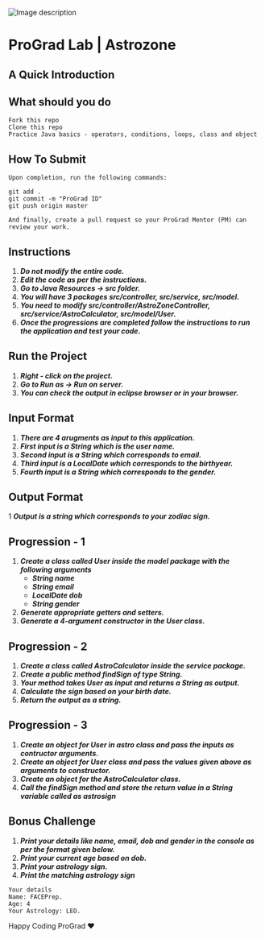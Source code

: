 ![Image description](https://i1.faceprep.in/ProGrad/face-logo-resized.png)

# ProGrad Lab | Astrozone

## A Quick Introduction



## What should you do
```
Fork this repo
Clone this repo
Practice Java basics - operators, conditions, loops, class and object
```

## How To Submit
```
Upon completion, run the following commands:

git add .
git commit -m "ProGrad ID"
git push origin master

And finally, create a pull request so your ProGrad Mentor (PM) can review your work.
```

## Instructions

1. ***Do not modify the entire code.***
2. ***Edit the code as per the instructions.***
3. ***Go to Java Resources -> src folder.***
4. ***You will have 3 packages src/controller, src/service, src/model.***
5. ***You need to modify src/controller/AstroZoneController, src/service/AstroCalculator, src/model/User.***
6. ***Once the progressions are completed follow the instructions to run the application and test your code.***
 
## Run the Project
1. ***Right - click on the project.***
2. ***Go to Run as -> Run on server.***
3. ***You can check the output in eclipse browser or in your browser.***

## Input Format
1. ***There are 4 arugments as input to this application.***
2. ***First input is a String which is the user name.***
3. ***Second input is a String which corresponds to email.***
4. ***Third input is a LocalDate which corresponds to the birthyear.***
5. ***Fourth input is a String which corresponds to the gender.***

## Output Format
1 ***Output is a string which corresponds to your zodiac sign.***


## Progression - 1 
1. ***Create a class called User inside the model package with the following arguments***
   - ***String name***
   - ***String email***
   - ***LocalDate dob***
   - ***String gender***
2. ***Generate appropriate getters and setters.***
3. ***Generate a 4-argument constructor in the User class.***

## Progression - 2
1. ***Create a class called AstroCalculator inside the service package.***
2. ***Create a public method findSign of type String.***
3. ***Your method takes User as input and returns a String as output.***
3. ***Calculate the sign based on your birth date.***
5. ***Return the output as a string.***

## Progression - 3
1. ***Create an object for User in astro class and pass the inputs as contructor arguments.***
2. ***Create an object for User class and pass the values given above as arguments to constructor.***
3. ***Create an object for the AstroCalculator class.***
4. ***Call the findSign method and store the return value in a String variable called as astrosign***

## Bonus Challenge
1. ***Print your details like name, email, dob and gender in the console as per the format given below.***
2. ***Print your current age based on dob.***
3. ***Print your astrology sign.***
4. ***Print the matching astrology sign***
```
Your details
Name: FACEPrep.
Age: 4
Your Astrology: LEO.
```
Happy Coding ProGrad ❤️


